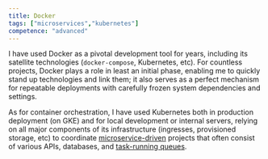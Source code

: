 ```yaml
---
title: Docker
tags: ["microservices","kubernetes"]
competence: "advanced"
---
```


I have used Docker as a pivotal development tool for years, including its satellite technologies (`docker-compose`, Kubernetes, etc). For countless projects, Docker plays a role in least an initial phase, enabling me to quickly stand up technologies and link them; it also serves as a perfect mechanism for repeatable deployments with carefully frozen system dependencies and settings. 

As for container orchestration, I have used Kubernetes both in production deployment (on GKE) and for local development or internal servers, relying on all major components of its infrastructure (ingresses, provisioned storage, etc) to coordinate [microservice-driven](/technologies/microservices) projects that often consist of various APIs, databases, and [task-running queues](/technologies/rabbitmq). 